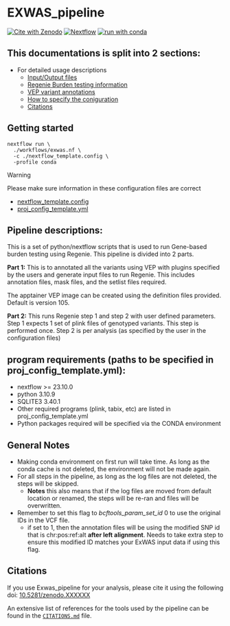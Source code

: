 # EXWAS_pipeline

[![Cite with Zenodo](http://img.shields.io/badge/DOI-10.5281/zenodo.XXXXXXX-1073c8?labelColor=000000)](https://doi.org/10.5281/zenodo.XXXXXXX)
[![Nextflow](https://img.shields.io/badge/nextflow%20DSL2-%E2%89%A524.04.2-23aa62.svg)](https://www.nextflow.io/)
[![run with conda](http://img.shields.io/badge/run%20with-conda-3EB049?labelColor=000000&logo=anaconda)](https://docs.conda.io/en/latest/)

## This documentations is split into 2 sections:

- For detailed usage descriptions
  - [Input/Output files](doc/input_outputs.md)
  - [Regenie Burden testing information](doc/burden_testing.md)
  - [VEP variant annotations](doc/variant_annotations.md)
  - [How to specify the coniguration](doc/configuration_file_descriptions.md)
  - [Citations](./CITATIONS.md)


## Getting started
```
nextflow run \
  ./workflows/exwas.nf \ 
  -c ./nextflow_template.config \
  -profile conda
```
> [!WARNING]
> Please make sure information in these configuration files are correct
> - [nextflow_template.config](./nextflow_template.config)
> - [proj_config_template.yml](./proj_config_template.yml)

## Pipeline descriptions:

This is a set of python/nextflow scripts that is used to run Gene-based burden testing using Regenie. This pipeline is divided into 2 parts.

**Part 1:**
This is to annotated all the variants using VEP with plugins specified by the users and generate input files to run Regenie. This includes annotation files, mask files, and the setlist files required.

The apptainer VEP image can be created using the definition files provided. Default is version 105. 

**Part 2:**
This runs Regenie step 1 and step 2 with user defined parameters. Step 1 expects 1 set of plink files of genotyped variants. This step is performed once. Step 2 is per analysis (as specified by the user in the configuration files)

## program requirements (paths to be specified in proj_config_template.yml):
  * nextflow >= 23.10.0
  * python 3.10.9
  * SQLITE3 3.40.1
  * Other required programs (plink, tabix, etc) are listed in proj_config_template.yml
  * Python packages required will be specified via the CONDA environment

## General Notes
  * Making conda environment on first run will take time. As long as the conda cache is not deleted, the environment will not be made again.
  * For all steps in the pipeline, as long as the log files are not deleted, the steps will be skipped.
    * **Notes** this also means that if the log files are moved from default location or renamed, the steps will be re-ran and files will be overwritten.
  * Remember to set this flag to *bcftools_param_set_id* 0 to use the original IDs in the VCF file.
    * if set to 1, then the annotation files will be using the modified SNP id that is chr:pos:ref:alt **after left alignment**. Needs to take extra step to ensure this modified ID matches your ExWAS input data if using this flag.


## Citations
If you use Exwas_pipeline for your analysis, please cite it using the following doi: [10.5281/zenodo.XXXXXX](https://doi.org/10.5281/zenodo.XXXXXX)

An extensive list of references for the tools used by the pipeline can be found in the [`CITATIONS.md`](CITATIONS.md) file.

